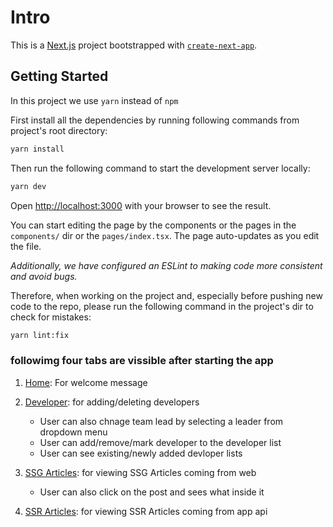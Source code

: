 # Intro

This is a [Next.js](https://nextjs.org/) project bootstrapped with [`create-next-app`](https://github.com/vercel/next.js/tree/canary/packages/create-next-app).

## Getting Started

In this project we use `yarn` instead of `npm`

First install all the dependencies by running following commands from project's root directory:

```bash
yarn install
```

Then run the following command to start the development server locally:

```bash
yarn dev
```

Open [http://localhost:3000](http://localhost:3000) with your browser to see the result.

You can start editing the page by the components or the pages in the `components/` dir or the `pages/index.tsx`. The page auto-updates as you edit the file.

_Additionally, we have configured an ESLint to making code more consistent and avoid bugs._

Therefore, when working on the project and, especially before pushing new code to the repo, please run the following command in the project's dir to check for mistakes:

```bash
yarn lint:fix
```

### followimg four tabs are vissible after starting the app

1. [Home](http://localhost:3000): For welcome message

2. [Developer](http://localhost:3000/developer): for adding/deleting developers
    * User can also chnage team lead by selecting a leader from dropdown menu
    * User can add/remove/mark developer to the developer list
    * User can see existing/newly added devloper lists

3. [SSG Articles](http://localhost:3000/article): for viewing SSG Articles coming from web
    * User can also click on the post and sees what inside it

4. [SSR Articles](http://localhost:3000/blog): for viewing SSR Articles coming from app api
